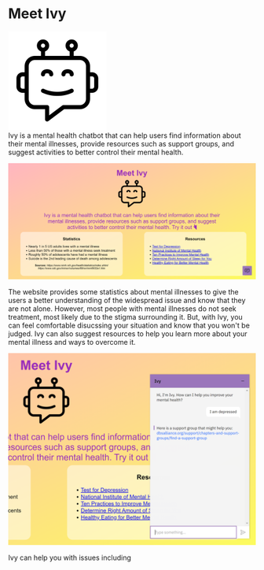 # Meet Ivy
![Logo](https://github.com/AmyWeitzman/IvyHacks/blob/main/chatbot_icon.png?raw=true) <br>
Ivy is a mental health chatbot that can help users find information about their mental illnesses, provide resources such as support groups, and suggest activities to better control their mental health.

![Screenshot1](https://github.com/AmyWeitzman/IvyHacks/blob/main/screenshot1.PNG?raw=true) <br>

The website provides some statistics about mental illnesses to give the users a better understanding of the widespread issue and know that they are not alone. However, most people with mental illnesses do not seek treatment, most likely due to the stigma surrounding it. But, with Ivy, you can feel comfortable disucssing your situation and know that you won't be judged. Ivy can also suggest resources to help you learn more about your mental illness and ways to overcome it.

![Screenshot2](https://github.com/AmyWeitzman/IvyHacks/blob/main/screenshot2.PNG?raw=true) <br>

Ivy can help you with issues including 





